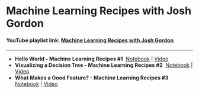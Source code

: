 # Machine Learning Recipes with Josh Gordon
#### YouTube playlist link: [Machine Learning Recipes with Josh Gordon](https://www.youtube.com/playlist?list=PLOU2XLYxmsIIuiBfYad6rFYQU_jL2ryal)
---
- **Hello World - Machine Learning Recipes #1**&nbsp;
[Notebook](https://github.com/harshildarji/Machine-Learning-Recipes-with-Josh-Gordon/blob/master/Hello%20World%20-%20Machine%20Learning%20Recipes%20%231.ipynb) | [Video](https://youtu.be/cKxRvEZd3Mw?list=PLOU2XLYxmsIIuiBfYad6rFYQU_jL2ryal)
- **Visualizing a Decision Tree - Machine Learning Recipes #2**&nbsp;
[Notebook](https://github.com/harshildarji/Machine-Learning-Recipes-with-Josh-Gordon/blob/master/Visualizing%20a%20Decision%20Tree%20-%20Machine%20Learning%20Recipes%20%232.ipynb) | [Video](https://youtu.be/tNa99PG8hR8?list=PLOU2XLYxmsIIuiBfYad6rFYQU_jL2ryal)
- **What Makes a Good Feature? - Machine Learning Recipes #3**&nbsp;
[Notebook](https://github.com/harshildarji/Machine-Learning-Recipes-with-Josh-Gordon/blob/master/What%20Makes%20a%20Good%20Feature%20-%20Machine%20Learning%20Recipes%20%233.ipynb) | [Video](https://youtu.be/N9fDIAflCMY?list=PLOU2XLYxmsIIuiBfYad6rFYQU_jL2ryal)

